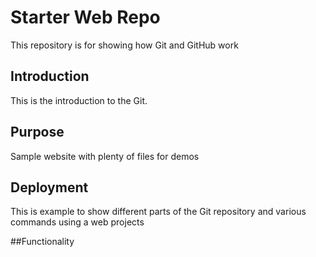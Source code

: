 # Starter Web Repo

This repository is for showing how Git and GitHub work

## Introduction
This is the introduction to the Git.

## Purpose

Sample website with plenty of files for demos


## Deployment

This is example to show different parts of the Git repository and various commands using a web projects


##Functionality
